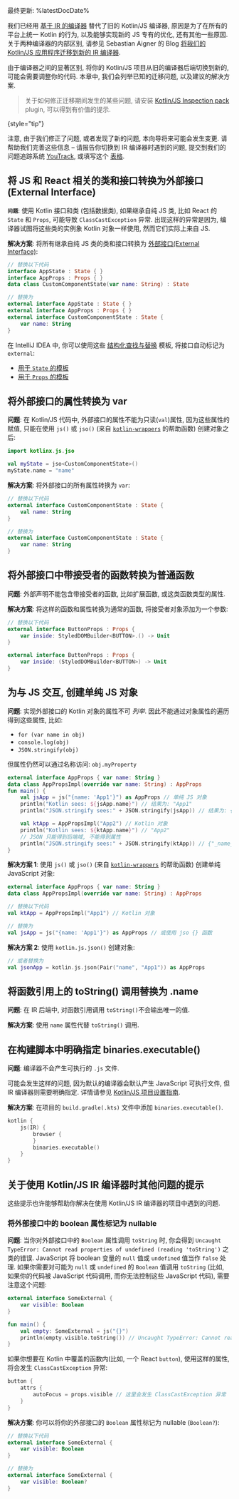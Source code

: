 [//]: # (title: 将 Kotlin/JS 项目迁移到 IR 编译器)

最终更新: %latestDocDate%

我们已经用 [基于 IR 的编译器](js-ir-compiler.md) 替代了旧的 Kotlin/JS 编译器,
原因是为了在所有的平台上统一 Kotlin 的行为, 以及能够实现新的 JS 专有的优化, 还有其他一些原因.
关于两种编译器的内部区别, 请参见 Sebastian Aigner 的 Blog
[将我们的 Kotlin/JS 应用程序迁移到新的 IR 编译器](https://dev.to/kotlin/migrating-our-kotlin-js-app-to-the-new-ir-compiler-3o6i).

由于编译器之间的显著区别, 将你的 Kotlin/JS 项目从旧的编译器后端切换到新的,
可能会需要调整你的代码. 本章中, 我们会列举已知的迁移问题, 以及建议的解决方案.

> 关于如何修正迁移期间发生的某些问题, 请安装
> [Kotlin/JS Inspection pack](https://plugins.jetbrains.com/plugin/17183-kotlin-js-inspection-pack/) plugin, 
> 可以得到有价值的提示.
>
{style="tip"}

注意, 由于我们修正了问题, 或者发现了新的问题, 本向导将来可能会发生变更. 请帮助我们完善这些信息 –
请报告你切换到 IR 编译器时遇到的问题, 提交到我们的问题追踪系统 [YouTrack](https://kotl.in/issue),
或填写这个 [表格](https://surveys.jetbrains.com/s3/ir-be-migration-issue).

## 将 JS 和 React 相关的类和接口转换为外部接口(External Interface)

**`问题`**: 使用 Kotlin 接口和类 (包括数据类), 如果继承自纯 JS 类, 比如 React 的 `State` 和 `Props`,
  可能导致 `ClassCastException` 异常. 出现这样的异常是因为, 编译器试图将这些类的实例象 Kotlin 对象一样使用,
  然而它们实际上来自 JS.

**解决方案**: 将所有继承自纯 JS 类的类和接口转换为 [外部接口(External Interface)](js-interop.md#external-interfaces):

```kotlin
// 替换以下代码
interface AppState : State { }
interface AppProps : Props { }
data class CustomComponentState(var name: String) : State
```

```kotlin
// 替换为
external interface AppState : State { }
external interface AppProps : Props { }
external interface CustomComponentState : State {
    var name: String
}
```

在 IntelliJ IDEA 中, 你可以使用这些 [结构化查找与替换](https://www.jetbrains.com/help/idea/structural-search-and-replace.html)
模板, 将接口自动标记为 `external`:
* [用于 `State` 的模板](https://gist.github.com/SebastianAigner/62119536f24597e630acfdbd14001b98)
* [用于 `Props` 的模板](https://gist.github.com/SebastianAigner/a47a77f5e519fc74185c077ba12624f9)

## 将外部接口的属性转换为 var

**问题**: 在 Kotlin/JS 代码中, 外部接口的属性不能为只读(`val`)属性, 因为这些属性的赋值,
只能在使用 `js()` 或 `jso()` (来自 [`kotlin-wrappers`](https://github.com/JetBrains/kotlin-wrappers) 的帮助函数)
创建对象之后:

```kotlin
import kotlinx.js.jso

val myState = jso<CustomComponentState>()
myState.name = "name"
```

**解决方案**: 将外部接口的所有属性转换为 `var`:

```kotlin
// 替换以下代码
external interface CustomComponentState : State {
    val name: String
}
```

```kotlin
// 替换为
external interface CustomComponentState : State {
    var name: String
}
```

## 将外部接口中带接受者的函数转换为普通函数

**问题**: 外部声明不能包含带接受者的函数, 比如扩展函数, 或这类函数类型的属性.

**解决方案**: 将这样的函数和属性转换为通常的函数, 将接受者对象添加为一个参数:

```kotlin
// 替换以下代码
external interface ButtonProps : Props {
    var inside: StyledDOMBuilder<BUTTON>.() -> Unit
}
```

```kotlin
external interface ButtonProps : Props {
    var inside: (StyledDOMBuilder<BUTTON>) -> Unit
}
```

## 为与 JS 交互, 创建单纯 JS 对象

**问题**: 实现外部接口的 Kotlin 对象的属性不可 _列举_.
因此不能通过对象属性的遍历得到这些属性, 比如:
* `for (var name in obj)`
* `console.log(obj)`
* `JSON.stringify(obj)`

但属性仍然可以通过名称访问: `obj.myProperty`

```kotlin
external interface AppProps { var name: String }
data class AppPropsImpl(override var name: String) : AppProps
fun main() {
    val jsApp = js("{name: 'App1'}") as AppProps // 单纯 JS 对象
    println("Kotlin sees: ${jsApp.name}") // 结果为: "App1"
    println("JSON.stringify sees:" + JSON.stringify(jsApp)) // 结果为: {"name":"App1"} - OK

    val ktApp = AppPropsImpl("App2") // Kotlin 对象
    println("Kotlin sees: ${ktApp.name}") // "App2"
    // JSON 只能得到后端域, 不能得到属性
    println("JSON.stringify sees:" + JSON.stringify(ktApp)) // {"_name_3":"App2"}
}
```

**解决方案 1**: 使用 `js()` 或 `jso()`
  (来自 [`kotlin-wrappers`](https://github.com/JetBrains/kotlin-wrappers) 的帮助函数)
  创建单纯 JavaScript 对象:

```kotlin
external interface AppProps { var name: String }
data class AppPropsImpl(override var name: String) : AppProps
```

```kotlin
// 替换以下代码
val ktApp = AppPropsImpl("App1") // Kotlin 对象
```

```kotlin
// 替换为
val jsApp = js("{name: 'App1'}") as AppProps // 或使用 jso {} 函数
```

**解决方案 2**: 使用 `kotlin.js.json()` 创建对象:

```kotlin
// 或者替换为
val jsonApp = kotlin.js.json(Pair("name", "App1")) as AppProps
```

## 将函数引用上的 toString() 调用替换为 .name

**问题**: 在 IR 后端中, 对函数引用调用 `toString()`不会输出唯一的值.

**解决方案**: 使用 `name` 属性代替 `toString()` 调用.

## 在构建脚本中明确指定 binaries.executable()

**问题**: 编译器不会产生可执行的 `.js` 文件. 

可能会发生这样的问题, 因为默认的编译器会默认产生 JavaScript 可执行文件, 但 IR 编译器则需要明确指定.
详情请参见 [Kotlin/JS 项目设置指南](js-project-setup.md#execution-environments).

**解决方案**: 在项目的 `build.gradle(.kts)` 文件中添加 `binaries.executable()`.

```kotlin
kotlin {
    js(IR) {
        browser {
        }
        binaries.executable()
    }
}
```

## 关于使用 Kotlin/JS IR 编译器时其他问题的提示 

这些提示也许能够帮助你解决在使用 Kotlin/JS IR 编译器的项目中遇到的问题.

### 将外部接口中的 boolean 属性标记为 nullable

**问题**: 当你对外部接口中的 `Boolean` 属性调用 `toString` 时,
你会得到 `Uncaught TypeError: Cannot read properties of undefined (reading 'toString')` 之类的错误.
JavaScript 将 boolean 变量的 `null` 值或 `undefined` 值当作 `false` 处理.
如果你需要对可能为 `null` 或 `undefined` 的 `Boolean` 值调用 `toString`
(比如, 如果你的代码被 JavaScript 代码调用, 而你无法控制这些 JavaScript 代码),
需要注意这个问题:

```kotlin
external interface SomeExternal {
    var visible: Boolean
}

fun main() {
    val empty: SomeExternal = js("{}")
    println(empty.visible.toString()) // Uncaught TypeError: Cannot read properties of undefined (reading 'toString')
}
```

如果你想要在 Kotlin 中覆盖的函数内(比如, 一个 React `button`), 使用这样的属性, 将会发生 `ClassCastException` 异常:

```kotlin
button {
    attrs {
        autoFocus = props.visible // 这里会发生 ClassCastException 异常
    }
}
```

**解决方案**: 你可以将你的外部接口的 `Boolean` 属性标记为 nullable (`Boolean?`):

```kotlin
// 替换以下代码
external interface SomeExternal {
    var visible: Boolean
}
```

```kotlin
// 替换为
external interface SomeExternal {
    var visible: Boolean?
}
```
